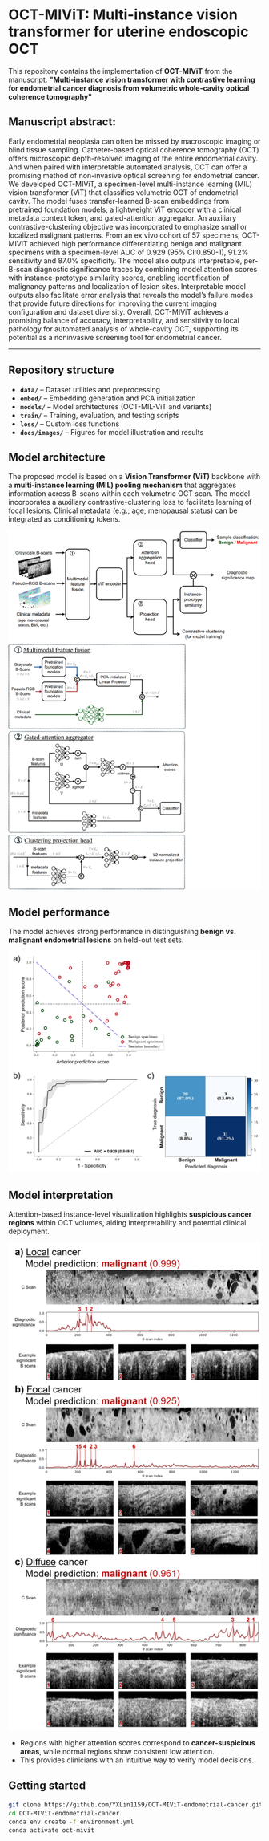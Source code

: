# OCT-MIViT: Multi-instance vision transformer for uterine endoscopic OCT

This repository contains the implementation of **OCT-MIViT** from the manuscript:
**"Multi-instance vision transformer with contrastive learning for endometrial cancer diagnosis from volumetric whole-cavity optical coherence tomography"**

## Manuscript abstract:
Early endometrial neoplasia can often be missed by macroscopic imaging or blind tissue sampling. Catheter-based optical coherence tomography (OCT) offers microscopic depth-resolved imaging of the entire endometrial cavity. And when paired with interpretable automated analysis, OCT can offer a promising method of non-invasive optical screening for endometrial cancer. We developed OCT-MIViT, a specimen-level multi-instance learning (MIL) vision transformer (ViT) that classifies volumetric OCT of endometrial cavity. The model fuses transfer-learned B-scan embeddings from pretrained foundation models, a lightweight ViT encoder with a clinical metadata context token, and gated-attention aggregator. An auxiliary contrastive-clustering objective was incorporated to emphasize small or localized malignant patterns. From an ex vivo cohort of 57 specimens, OCT-MIViT achieved high performance differentiating benign and malignant specimens with a specimen-level AUC of 0.929 (95% CI:0.850-1), 91.2% sensitivity and 87.0% specificity. The model also outputs interpretable, per-B-scan diagnostic significance traces by combining model attention scores with instance-prototype similarity scores, enabling identification of malignancy patterns and localization of lesion sites. Interpretable model outputs also facilitate error analysis that reveals the model’s failure modes that provide future directions for improving the current imaging configuration and dataset diversity. Overall, OCT-MIViT achieves a promising balance of accuracy, interpretability, and sensitivity to local pathology for automated analysis of whole-cavity OCT, supporting its potential as a noninvasive screening tool for endometrial cancer.

---

## Repository structure
- **`data/`** – Dataset utilities and preprocessing  
- **`embed/`** – Embedding generation and PCA initialization  
- **`models/`** – Model architectures (OCT-MIL-ViT and variants)  
- **`train/`** – Training, evaluation, and testing scripts  
- **`loss/`** – Custom loss functions  
- **`docs/images/`** – Figures for model illustration and results

## Model architecture
The proposed model is based on a **Vision Transformer (ViT)** backbone with a **multi-instance learning (MIL) pooling mechanism** that aggregates information across B-scans within each volumetric OCT scan. The model incorporates a auxiliary contrastive-clustering loss to facilitate learning of focal lesions. Clinical metadata (e.g., age, menopausal status) can be integrated as conditioning tokens.

<p align="center">
  <img src="docs/images/mivit_structure.png" alt="OCT-MIViT Model Structure" width="700"/>
</p>

## Model performance
The model achieves strong performance in distinguishing **benign vs. malignant endometrial lesions** on held-out test sets.  

<p align="center">
  <img src="docs/images/mivit_performance.png" alt="Model Performance: ROC and Confusion Matrix" width="700"/>
</p>

## Model interpretation
Attention-based instance-level visualization highlights **suspicious cancer regions** within OCT volumes, aiding interpretability and potential clinical deployment.

<p align="center">
  <img src="docs/images/mivit_interp.png" alt="Model Interpretation Examples" width="700"/>
</p>

- Regions with higher attention scores correspond to **cancer-suspicious areas**, while normal regions show consistent low attention.  
- This provides clinicians with an intuitive way to verify model decisions.  

## Getting started
```bash
git clone https://github.com/YXLin1159/OCT-MIViT-endometrial-cancer.git
cd OCT-MIViT-endometrial-cancer
conda env create -f environment.yml
conda activate oct-mivit